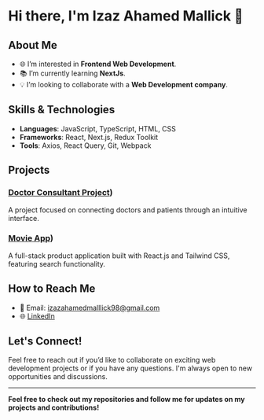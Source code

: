 # Hi there, I'm Izaz Ahamed Mallick 👋

## About Me
- 🌐 I’m interested in **Frontend Web Development**.
- 📚 I’m currently learning **NextJs**.
- 💡 I’m looking to collaborate with a **Web Development company**.

## Skills & Technologies
- **Languages**: JavaScript, TypeScript, HTML, CSS
- **Frameworks**: React, Next.js, Redux Toolkit
- **Tools**: Axios, React Query, Git, Webpack

## Projects
### [Doctor Consultant Project](https://doctorconsultapp.netlify.app/))
A project focused on connecting doctors and patients through an intuitive interface.
### [Movie App](https://react-major-project-movie-app.vercel.app/))
A full-stack product application built with React.js and Tailwind CSS, featuring search functionality.


## How to Reach Me
- 📧 Email: [izazahamedmalllick98@gmail.com](mailto:izazahamedmalllick98@gmail.com)
- 🌐 [LinkedIn](#)

## Let's Connect!
Feel free to reach out if you’d like to collaborate on exciting web development projects or if you have any questions. I'm always open to new opportunities and discussions.

---

**Feel free to check out my repositories and follow me for updates on my projects and contributions!**

